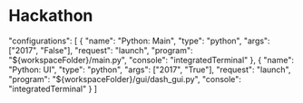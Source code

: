 # Hackathon

"configurations": [
    {
        "name": "Python: Main",
        "type": "python",
        "args": ["2017", "False"],
        "request": "launch",
        "program": "${workspaceFolder}/main.py",
        "console": "integratedTerminal"
    },
    {
        "name": "Python: UI",
        "type": "python",
        "args": ["2017", "True"],
        "request": "launch",
        "program": "${workspaceFolder}/gui/dash_gui.py",
        "console": "integratedTerminal"
    }
]